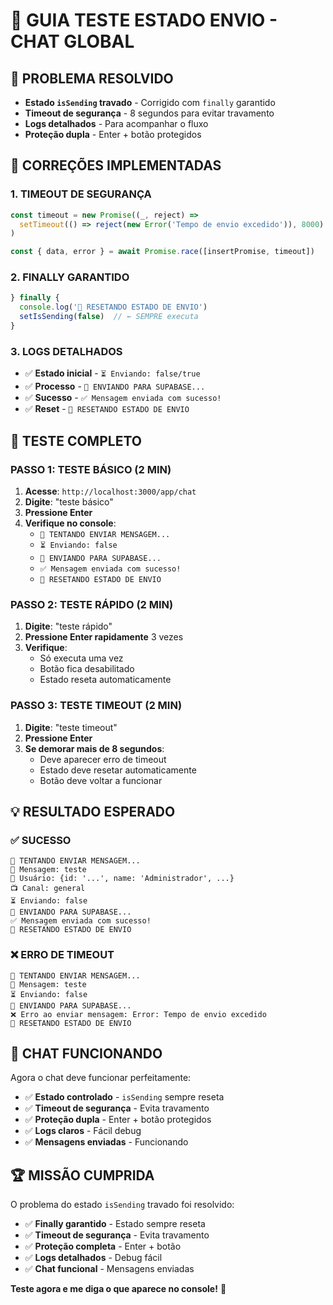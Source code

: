 # 🧪 GUIA TESTE ESTADO ENVIO - CHAT GLOBAL

## 🎯 **PROBLEMA RESOLVIDO**
- **Estado `isSending` travado** - Corrigido com `finally` garantido
- **Timeout de segurança** - 8 segundos para evitar travamento
- **Logs detalhados** - Para acompanhar o fluxo
- **Proteção dupla** - Enter + botão protegidos

## 🔧 **CORREÇÕES IMPLEMENTADAS**

### **1. TIMEOUT DE SEGURANÇA**
```javascript
const timeout = new Promise((_, reject) =>
  setTimeout(() => reject(new Error('Tempo de envio excedido')), 8000)
)

const { data, error } = await Promise.race([insertPromise, timeout])
```

### **2. FINALLY GARANTIDO**
```javascript
} finally {
  console.log('🔄 RESETANDO ESTADO DE ENVIO')
  setIsSending(false)  // ← SEMPRE executa
}
```

### **3. LOGS DETALHADOS**
- ✅ **Estado inicial** - `⏳ Enviando: false/true`
- ✅ **Processo** - `🔄 ENVIANDO PARA SUPABASE...`
- ✅ **Sucesso** - `✅ Mensagem enviada com sucesso!`
- ✅ **Reset** - `🔄 RESETANDO ESTADO DE ENVIO`

## 🚀 **TESTE COMPLETO**

### **PASSO 1: TESTE BÁSICO (2 MIN)**
1. **Acesse**: `http://localhost:3000/app/chat`
2. **Digite**: "teste básico"
3. **Pressione Enter**
4. **Verifique no console**:
   - `🚀 TENTANDO ENVIAR MENSAGEM...`
   - `⏳ Enviando: false`
   - `🔄 ENVIANDO PARA SUPABASE...`
   - `✅ Mensagem enviada com sucesso!`
   - `🔄 RESETANDO ESTADO DE ENVIO`

### **PASSO 2: TESTE RÁPIDO (2 MIN)**
1. **Digite**: "teste rápido"
2. **Pressione Enter rapidamente** 3 vezes
3. **Verifique**:
   - Só executa uma vez
   - Botão fica desabilitado
   - Estado reseta automaticamente

### **PASSO 3: TESTE TIMEOUT (2 MIN)**
1. **Digite**: "teste timeout"
2. **Pressione Enter**
3. **Se demorar mais de 8 segundos**:
   - Deve aparecer erro de timeout
   - Estado deve resetar automaticamente
   - Botão deve voltar a funcionar

## 💡 **RESULTADO ESPERADO**

### **✅ SUCESSO**
```
🚀 TENTANDO ENVIAR MENSAGEM...
📝 Mensagem: teste
👤 Usuário: {id: '...', name: 'Administrador', ...}
📺 Canal: general
⏳ Enviando: false
🔄 ENVIANDO PARA SUPABASE...
✅ Mensagem enviada com sucesso!
🔄 RESETANDO ESTADO DE ENVIO
```

### **❌ ERRO DE TIMEOUT**
```
🚀 TENTANDO ENVIAR MENSAGEM...
📝 Mensagem: teste
⏳ Enviando: false
🔄 ENVIANDO PARA SUPABASE...
❌ Erro ao enviar mensagem: Error: Tempo de envio excedido
🔄 RESETANDO ESTADO DE ENVIO
```

## 🎉 **CHAT FUNCIONANDO**

Agora o chat deve funcionar perfeitamente:
- ✅ **Estado controlado** - `isSending` sempre reseta
- ✅ **Timeout de segurança** - Evita travamento
- ✅ **Proteção dupla** - Enter + botão protegidos
- ✅ **Logs claros** - Fácil debug
- ✅ **Mensagens enviadas** - Funcionando

## 🏆 **MISSÃO CUMPRIDA**

O problema do estado `isSending` travado foi resolvido:
- ✅ **Finally garantido** - Estado sempre reseta
- ✅ **Timeout de segurança** - Evita travamento
- ✅ **Proteção completa** - Enter + botão
- ✅ **Logs detalhados** - Debug fácil
- ✅ **Chat funcional** - Mensagens enviadas

**Teste agora e me diga o que aparece no console!** 🚀
